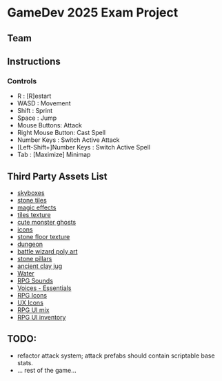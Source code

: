 # GameDev 2025 Exam Project

## Team

## Instructions

### Controls

  - R : [R]estart
  - WASD : Movement
  - Shift : Sprint
  - Space : Jump
  - Mouse Buttons: Attack
  - Right Mouse Button: Cast Spell
  - Number Keys : Switch Active Attack
  - [Left-Shift+]Number Keys : Switch Active Spell
  - Tab : [Maximize] Minimap

## Third Party Assets List

  - [skyboxes](https://assetstore.unity.com/packages/2d/textures-materials/sky/3-skyboxes-25142)
  - [stone tiles](https://assetstore.unity.com/packages/2d/textures-materials/stone/hand-painted-textures-stone-tiles-51535)
  - [magic effects](https://assetstore.unity.com/packages/vfx/particles/spells/magic-effects-free-247933)
  - [tiles texture](https://assetstore.unity.com/packages/p/stylized-tiles-texture-192876)
  - [cute monster ghosts](https://assetstore.unity.com/packages/3d/characters/creatures/cute-monster-ghost-s-free-308550)
  - [icons](https://assetstore.unity.com/packages/2d/gui/icons/skymon-icon-pack-free-282424)
  - [stone floor texture](https://assetstore.unity.com/packages/2d/textures-materials/roads/stone-floor-texture-tile-18683)
  - [dungeon](https://assetstore.unity.com/packages/3d/environments/stylized-hand-painted-dungeon-free-173934)
  - [battle wizard poly art](https://assetstore.unity.com/packages/3d/characters/humanoids/fantasy/battle-wizard-poly-art-128097)
  - [stone pillars](https://assetstore.unity.com/packages/3d/environments/occult-stone-pillars-281009)
  - [ancient clay jug](https://assetstore.unity.com/packages/3d/props/interior/ancient-clay-jug-ornate-ceramic-vase-298044)
  - [Water](https://assetstore.unity.com/packages/vfx/shaders/urp-stylized-water-shader-proto-series-187485)
  - [RPG Sounds](https://assetstore.unity.com/packages/audio/sound-fx/rpg-essentials-sound-effects-free-227708)
  - [Voices - Essentials](https://assetstore.unity.com/packages/audio/sound-fx/voices/voices-essentials-214441)
  - [RPG Icons](https://assetstore.unity.com/packages/2d/gui/icons/free-rpg-fantasy-spell-icons-200511)
  - [UX Icons](https://assetstore.unity.com/packages/2d/gui/icons/ux-flat-icons-free-202525)
  - [RPG UI mix](https://assetstore.unity.com/packages/tools/gui/extensible-inventory-system-283656)
  - [RPG UI inventory](https://assetstore.unity.com/packages/2d/gui/icons/gui-parts-159068)

## TODO:

  - refactor attack system; attack prefabs should contain scriptable base stats.
  - ... rest of the game...








